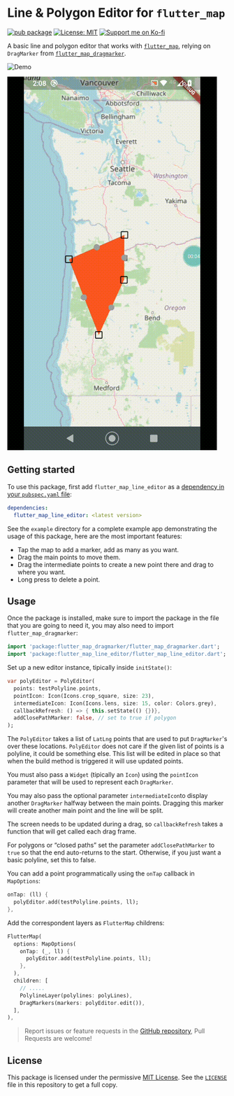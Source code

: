 # Line & Polygon Editor for `flutter_map`

[![pub package][pub_badge]][pub_link]
[![License: MIT][license_badge]][license_link]
[![Support me on Ko-fi][kofi_badge]][kofi_link]

A basic line and polygon editor that works with
[`flutter_map`](https://github.com/fleaflet/flutter_map/), relying on
`DragMarker` from
[`flutter_map_dragmarker`](https://github.com/ibrierley/flutter_map_dragmarker).

![Demo](https://user-images.githubusercontent.com/3901173/84055684-18e02300-a9ad-11ea-8ee6-cbcfbf361391.gif)

![Demo](./line_editor_poly.gif)

## Getting started

To use this package, first add `flutter_map_line_editor` as a
[dependency in your `pubspec.yaml` file][using-packages-link]:

```yaml
dependencies:
  flutter_map_line_editor: <latest version>
```

See the `example` directory for a complete example app demonstrating the usage
of this package, here are the most important features:

- Tap the map to add a marker, add as many as you want.
- Drag the main points to move them.
- Drag the intermediate points to create a new point there and drag to where you
  want.
- Long press to delete a point.

## Usage

Once the package is installed, make sure to import the package in the file that
you are going to need it, you may also need to import `flutter_map_dragmarker`:

```dart
import 'package:flutter_map_dragmarker/flutter_map_dragmarker.dart';
import 'package:flutter_map_line_editor/flutter_map_line_editor.dart';
```

Set up a new editor instance, tipically inside `initState()`:

```dart
var polyEditor = PolyEditor(
  points: testPolyline.points,
  pointIcon: Icon(Icons.crop_square, size: 23),
  intermediateIcon: Icon(Icons.lens, size: 15, color: Colors.grey),
  callbackRefresh: () => { this.setState(() {})},
  addClosePathMarker: false, // set to true if polygon
);
```

The `PolyEditor` takes a list of `LatLng` points that are used to put
`DragMarker`'s over these locations. `PolyEditor` does not care if the given
list of points is a polyline, it could be something else. This list will be
edited in place so that when the build method is triggered it will use updated
points.

You must also pass a `Widget` (tipically an `Icon`) using the `pointIcon`
parameter that will be used to represent each `DragMarker`.

You may also pass the optional parameter `intermediateIcon`to display another
`DragMarker` halfway between the main points. Dragging this marker will create
another main point and the line will be split.

The screen needs to be updated during a drag, so `callbackRefresh` takes a
function that will get called each drag frame.

For polygons or “closed paths” set the parameter `addClosePathMarker` to `true`
so that the end auto-returns to the start. Otherwise, if you just want a basic
polyline, set this to false.

You can add a point programmatically using the `onTap` callback in `MapOptions`:

```dart
onTap: (ll) {
  polyEditor.add(testPolyline.points, ll);
},
```

Add the correspondent layers as `FlutterMap` childrens:

```dart
FlutterMap(
  options: MapOptions(
    onTap: (_, ll) {
      polyEditor.add(testPolyline.points, ll);
    },
  ),
  children: [
    // .....
    PolylineLayer(polylines: polyLines),
    DragMarkers(markers: polyEditor.edit()),
  ],
),
```

> Report issues or feature requests in the [GitHub repository][issue-tracker],
> Pull Requests are welcome!

## License

This package is licensed under the permissive [MIT License][mit-license-link].
See the [`LICENSE`][license-link] file in this repository to get a full copy.

[license_badge]: https://img.shields.io/badge/license-MIT-blue.svg
[license_link]: https://opensource.org/licenses/MIT
[mit-license-link]: https://mit-license.org/
[license-link]: https://raw.githubusercontent.com/ibrierley/flutter_map_line_editor/master/LICENSE
[pub_badge]: https://img.shields.io/pub/v/flutter_map_line_editor.svg
[pub_link]: https://pub.dartlang.org/packages/flutter_map_line_editor
[kofi_badge]: https://ko-fi.com/img/githubbutton_sm.svg
[kofi_link]: https://ko-fi.com/F1F8E2YBE
[using-packages-link]: https://docs.flutter.dev/packages-and-plugins/using-packages
[issue-tracker]: https://github.com/ibrierley/flutter_map_line_editor/issues
